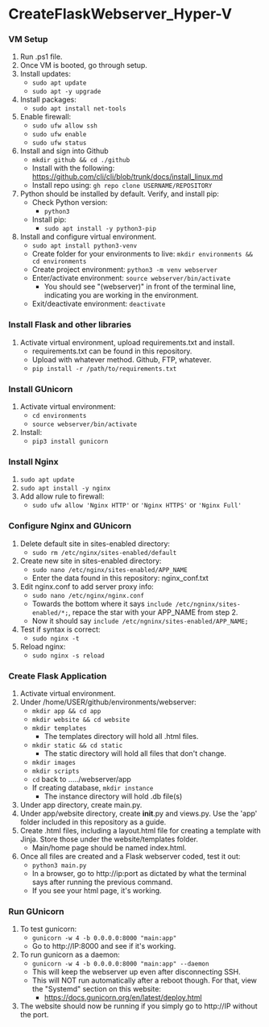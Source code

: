 # CreateFlaskWebserver_Hyper-V
 
### VM Setup
1. Run .ps1 file.
2. Once VM is booted, go through setup.
3. Install updates:
   - ```sudo apt update```
   - ```sudo apt -y upgrade```
4. Install packages:
   - ```sudo apt install net-tools```
5. Enable firewall:
   - ```sudo ufw allow ssh```
   - ```sudo ufw enable```
   - ```sudo ufw status```
6. Install and sign into Github
   - ```mkdir github && cd ./github```
   - Install with the following:  https://github.com/cli/cli/blob/trunk/docs/install_linux.md
   - Install repo using:  ```gh repo clone USERNAME/REPOSITORY```
7. Python should be installed by default. Verify, and install pip:
   - Check Python version:
     - ```python3```
   - Install pip:
     - ```sudo apt install -y python3-pip```
8. Install and configure virtual environment.
   - ```sudo apt install python3-venv```
   - Create folder for your environments to live:  ```mkdir environments && cd environments```
   - Create project environment:  ```python3 -m venv webserver```
   - Enter/activate environment:  ```source webserver/bin/activate```
     - You should see "(webserver)" in front of the terminal line, indicating you are working in the environment.
   - Exit/deactivate environment:  ```deactivate```

### Install Flask and other libraries
1. Activate virtual environment, upload requirements.txt and install.
   - requirements.txt can be found in this repository.
   - Upload with whatever method. Github, FTP, whatever.
   - ```pip install -r /path/to/requirements.txt```

### Install GUnicorn
1. Activate virtual environment:
   - ```cd environments```
   - ```source webserver/bin/activate```
2. Install:
   - ```pip3 install gunicorn```

### Install Nginx
1. ```sudo apt update```
2. ```sudo apt install -y nginx```
3. Add allow rule to firewall:
   - ```sudo ufw allow 'Nginx HTTP'``` or ```'Nginx HTTPS'``` or ```'Nginx Full'```

### Configure Nginx and GUnicorn
1. Delete default site in sites-enabled directory:
   - ```sudo rm /etc/nginx/sites-enabled/default```
2. Create new site in sites-enabled directory:
   - ```sudo nano /etc/nginx/sites-enabled/APP_NAME```
   - Enter the data found in this repository: nginx_conf.txt
3. Edit nginx.conf to add server proxy info:
   - ```sudo nano /etc/nginx/nginx.conf```
   - Towards the bottom where it says ```include /etc/ngninx/sites-enabled/*;```, repace the star with your APP_NAME from step 2.
   - Now it should say ```include /etc/ngninx/sites-enabled/APP_NAME;```
4. Test if syntax is correct:
   - ```sudo nginx -t```
5. Reload nginx:
   - ```sudo nginx -s reload```

### Create Flask Application
1. Activate virtual environment.
2. Under /home/USER/github/environments/webserver:
   - ```mkdir app && cd app```
   - ```mkdir website && cd website```
   - ```mkdir templates```
     - The templates directory will hold all .html files.
   - ```mkdir static && cd static```
     - The static directory will hold all files that don't change.
   - ```mkdir images```
   - ```mkdir scripts```
   - ```cd``` back to ...../webserver/app 
   - If creating database, ```mkdir instance```
     - The instance directory will hold .db file(s)
3. Under app directory, create main.py.
4. Under app/website directory, create __init__.py and views.py. Use the 'app' folder included in this repository as a guide.
5. Create .html files, including a layout.html file for creating a template with Jinja. Store those under the website/templates folder.
   - Main/home page should be named index.html.
6. Once all files are created and a Flask webserver coded, test it out:
   - ```python3 main.py```
   - In a browser, go to http://ip:port as dictated by what the terminal says after running the previous command.
   - If you see your html page, it's working.

### Run GUnicorn
1. To test gunicorn:
   - ```gunicorn -w 4 -b 0.0.0.0:8000 "main:app"```
   - Go to http://IP:8000 and see if it's working.
2. To run gunicorn as a daemon:
   - ```gunicorn -w 4 -b 0.0.0.0:8000 "main:app" --daemon```
   - This will keep the webserver up even after disconnecting SSH.
   - This will NOT run automatically after a reboot though. For that, view the "Systemd" section on this website:
     - https://docs.gunicorn.org/en/latest/deploy.html
3. The website should now be running if you simply go to http://IP without the port.